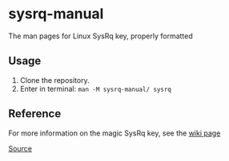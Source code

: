 # sysrq-manual
The man pages for Linux SysRq key, properly formatted

## Usage
1. Clone the repository.
2. Enter in terminal: `man -M sysrq-manual/ sysrq`

## Reference
For more information on the magic SysRq key, see the [wiki page](https://en.wikipedia.org/wiki/Magic_SysRq_key)

[Source](https://www.kernel.org/doc/html/v4.10/_sources/admin-guide/sysrq.txt)
